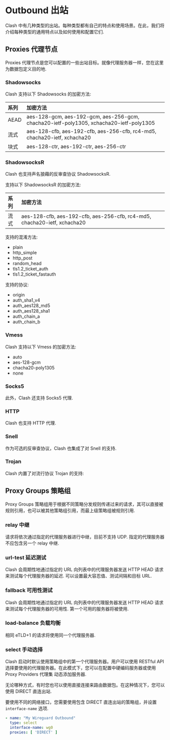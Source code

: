 # Outbound 出站

Clash 中有几种类型的出站。每种类型都有自己的特点和使用场景。在此，我们将介绍每种类型的通用特点以及如何使用和配置它们.

## Proxies 代理节点

Proxies 代理节点是您可以配置的一些出站目标。就像代理服务器一样，您在这里为数据包定义目的地.

### Shadowsocks
Clash 支持以下 Shadowsocks 的加密方法:

| 系列 | 加密方法                                                                               |
| :--- | :------------------------------------------------------------------------------------- |
| AEAD | aes-128-gcm, aes-192-gcm, aes-256-gcm, chacha20-ietf-poly1305, xchacha20-ietf-poly1305 |
| 流式 | aes-128-cfb, aes-192-cfb, aes-256-cfb, rc4-md5, chacha20-ietf, xchacha20               |
| 块式 | aes-128-ctr, aes-192-ctr, aes-256-ctr                                                  |

### ShadowsocksR
Clash 也支持声名狼藉的反审查协议 ShadowsocksR.

支持以下 ShadowsocksR 的加密方法:

| 系列 | 加密方法                                                                 |
| :--- | :----------------------------------------------------------------------- |
| 流式 | aes-128-cfb, aes-192-cfb, aes-256-cfb, rc4-md5, chacha20-ietf, xchacha20 |

支持的混淆方法:

* plain
* http_simple
* http_post
* random_head
* tls1.2_ticket_auth
* tls1.2_ticket_fastauth

支持的协议:

* origin
* auth_sha1_v4
* auth_aes128_md5
* auth_aes128_sha1
* auth_chain_a
* auth_chain_b

### Vmess
Clash 支持以下 Vmess 的加密方法:

* auto
* aes-128-gcm
* chacha20-poly1305
* none

### Socks5
此外，Clash 还支持 Socks5 代理.

### HTTP
Clash 也支持 HTTP 代理.

### Snell
作为可选的反审查协议，Clash 也集成了对 Snell 的支持.

### Trojan
Clash 内置了对流行协议 Trojan 的支持:

## Proxy Groups 策略组
Proxy Groups 策略组用于根据不同策略分发规则传递过来的请求，其可以直接被规则引用，也可以被其他策略组引用，而最上级策略组被规则引用.

### relay 中继
请求将依次通过指定的代理服务器进行中继，目前不支持 UDP. 指定的代理服务器不应包含另一个 relay 中继.

### url-test 延迟测试
Clash 会周期性地通过指定的 URL 向列表中的代理服务器发送 HTTP HEAD 请求来测试每个代理服务器的延迟. 可以设置最大容忍值、测试间隔和目标 URL.

### fallback 可用性测试
Clash 会周期性地通过指定的 URL 向列表中的代理服务器发送 HTTP HEAD 请求来测试每个代理服务器的可用性. 第一个可用的服务器将被使用.

### load-balance 负载均衡
相同 eTLD+1 的请求将使用同一个代理服务器.

### select 手动选择
Clash 启动时默认使用策略组中的第一个代理服务器。用户可以使用 RESTful API 选择要使用的代理服务器。在此模式下，您可以在配置中硬编码服务器或使用 Proxy Providers 代理集 动态添加服务器.

无论哪种方式，有时您也可以使用直接连接来路由数据包。在这种情况下，您可以使用 DIRECT 直连出站.

要使用不同的网络接口，您需要使用包含 DIRECT 直连出站的策略组，并设置 `interface-name` 选项.

```yaml
- name: "My Wireguard Outbound"
  type: select
  interface-name: wg0
  proxies: [ 'DIRECT' ]
```